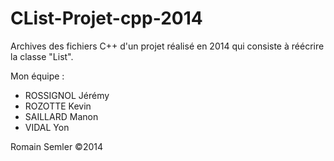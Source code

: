 CList-Projet-cpp-2014
=====================

Archives des fichiers C++ d'un projet réalisé en 2014 qui consiste à réécrire la classe "List".

Mon équipe :
- ROSSIGNOL Jérémy
- ROZOTTE Kevin
- SAILLARD Manon
- VIDAL Yon

Romain Semler ©2014
